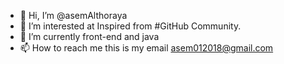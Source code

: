 - 👋 Hi, I’m @asemAlthoraya
- 👀 I’m interested at Inspired from #GitHub Community.
- 🌱 I’m currently front-end and  java
- 📫 How to reach me this is my email asem012018@gmail.com 

<!---
Pro-Asem/asemAlthoraya is a ✨ special ✨ repository because its `README.md` (this file) appears on your GitHub profile.
You can click the Preview link to take a look at your changes.
--->
